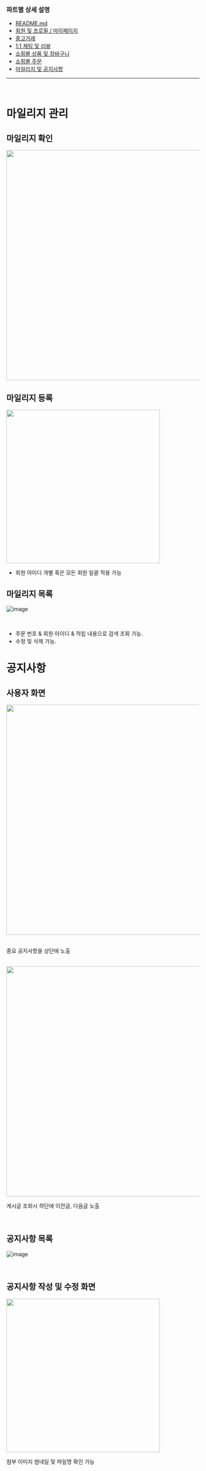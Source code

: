### 파트별 상세 설명
- [README.md](https://github.com/2jigoo/daangnmungcat#readme)
- [회원 및 프로필 / 마이페이지](https://github.com/2jigoo/daangnmungcat/blob/master/documents/member_view.md)
- [중고거래](https://github.com/2jigoo/daangnmungcat/blob/master/documents/joongo_view.md)
- [1:1 채팅 및 리뷰](https://github.com/2jigoo/daangnmungcat/blob/master/documents/chat_review_view.md)
- [쇼핑몰 상품 및 장바구니](https://github.com/2jigoo/daangnmungcat/blob/master/documents/mall_pdt_cart_view.md)
- [쇼핑몰 주문](https://github.com/2jigoo/daangnmungcat/blob/master/documents/order_view.md)
- [마일리지 및 공지사항](https://github.com/2jigoo/daangnmungcat/blob/master/documents/mileage_notice_view.md)

----
<br>

# 마일리지 관리

## 마일리지 확인

<img src="https://user-images.githubusercontent.com/75772990/115137831-53056100-a063-11eb-9618-475f37bfd76a.png" width="600px">

</br>

## 마일리지 등록

<img src="https://user-images.githubusercontent.com/75772990/114681171-d879d000-9d48-11eb-86a0-fb5d0517c132.png" width="400px">

</br>

-  회원 아이디 개별 혹은 모든 회원 일괄 적용 가능

## 마일리지 목록

![image](https://user-images.githubusercontent.com/75772990/114681281-f47d7180-9d48-11eb-847c-e8889ac5e15c.png)

</br>

- 주문 번호 & 회원 아이디  & 적립 내용으로 검색 조회 가능.
- 수정 및 삭제 가능.


# 공지사항

## 사용자 화면

<img src="https://user-images.githubusercontent.com/75772990/114668774-14f2ff00-9d3c-11eb-950e-f707e1b84651.png" width="600px">

</br>
</br>

중요 공지사항을 상단에 노출


<br>

<img src="https://user-images.githubusercontent.com/75772990/115137595-f3f31c80-a061-11eb-87ac-a67a059ae343.png" width="600px">

게시글 조회시 하단에 이전글, 다음글 노출


</br>

## 공지사항 목록

![image](https://user-images.githubusercontent.com/75772990/115137870-89db7700-a063-11eb-8cd8-fa13d2661d02.png)

</br>

## 공지사항 작성 및 수정 화면

<img src="https://user-images.githubusercontent.com/75772990/114681673-58a03580-9d49-11eb-80bb-6103225aa937.png" width="400px">

첨부 이미지 썸네일 및 파일명 확인 가능 
